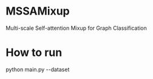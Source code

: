 # MSSAMixup
Multi-scale Self-attention Mixup for Graph Classification

# How to run
python main.py --dataset 
